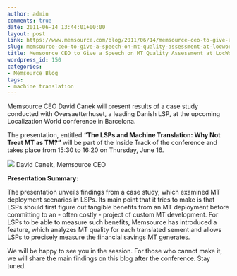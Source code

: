 ```yaml
---
author: admin
comments: true
date: 2011-06-14 13:44:01+00:00
layout: post
link: https://www.memsource.com/blog/2011/06/14/memsource-ceo-to-give-a-speech-on-mt-quality-assessment-at-locworld/
slug: memsource-ceo-to-give-a-speech-on-mt-quality-assessment-at-locworld
title: Memsource CEO to Give a Speech on MT Quality Assessment at LocWorld Barcelona
wordpress_id: 150
categories:
- Memsource Blog
tags:
- machine translation
---
```


Memsource CEO David Canek will present results of a case study conducted with Oversaetterhuset, a leading Danish LSP, at the upcoming Localization World conference in Barcelona.<!-- more -->

The presentation, entitled **“The LSPs and Machine Translation: Why Not Treat MT as TM?”** will be part of the Inside Track of the conference and takes place from 15:30 to 16:20 on Thursday, June 16.

![](/wp-content/uploads/2011/06/David-Canek-photo-256x300.jpg) David Canek, Memsource CEO

**Presentation Summary:**

The presentation unveils findings from a case study, which examined MT deployment scenarios in LSPs. Its main point that it tries to make is that LSPs should first figure out tangible benefits from an MT deployment before committing to an - often costly - project of custom MT development. For LSPs to be able to measure such benefits, Memsource has introduced a feature, which analyzes MT quality for each translated sement and allows LSPs to precisely measure the financial savings MT generates.

We will be happy to see you in the session. For those who cannot make it, we will share the main findings on this blog after the conference. Stay tuned.
